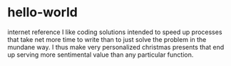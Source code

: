 # hello-world
internet reference
I like coding solutions intended to speed up processes that take net more time to write than to just solve the problem in the mundane way. I thus make very personalized christmas presents that end up serving more sentimental value than any particular function.

